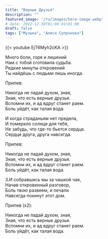 ```yaml
---
title: "Верные Друзья"
description: ""
featured_image: '/ru/images/hero-image.webp'
# date: 2022-12-30T01:00:01+01:00
draft: false
tags: ["Музыка", "Алиса Супронова"]
---
```


{{< youtube EjT6Myh2cKA >}}

Много боли, горя и лишений  
Нам с тобой сготовила судьба.  
Редкие минуты откровений  
Ты найдёшь с людьми лишь иногда.

Припев:

Никогда не падай духом, зная,  
Зная, что есть верные друзья.  
Вспомни их, и ад вдруг станет раем.  
Боль уйдёт, как талая вода.

И когда страданьям нет предела,  
И померкло солнце для тебя,  
Не забудь, что где-то бьется сердце.  
Сердце друга, друга навсегда.

Припев:

Никогда не падай духом, зная,  
Зная, что есть верные друзья.  
Вспомни их, и ад вдруг станет раем.  
Боль уйдёт, как талая вода.

3.И собравшись мы за чашкой чая,  
Начав откровенный разговор,  
Боль твою развеем, и печали  
Навсегда покинут этот дом.

Припев (х2):

Никогда не падай духом, зная,  
Зная, что есть верные друзья.  
Вспомни их, и ад вдруг станет раем.  
Боль уйдёт, как талая вода.

